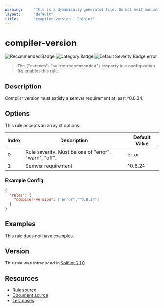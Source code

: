 ```yaml
---
warning:     "This is a dynamically generated file. Do not edit manually."
layout:      "default"
title:       "compiler-version | Solhint"
---
```


# compiler-version
![Recommended Badge](https://img.shields.io/badge/-Recommended-brightgreen)
![Category Badge](https://img.shields.io/badge/-Security%20Rules-informational)
![Default Severity Badge error](https://img.shields.io/badge/Default%20Severity-error-red)
> The {"extends": "solhint:recommended"} property in a configuration file enables this rule.


## Description
Compiler version must satisfy a semver requirement at least ^0.8.24.

## Options
This rule accepts an array of options:

| Index | Description                                           | Default Value |
| ----- | ----------------------------------------------------- | ------------- |
| 0     | Rule severity. Must be one of "error", "warn", "off". | error         |
| 1     | Semver requirement                                    | ^0.8.24       |


### Example Config
```json
{
  "rules": {
    "compiler-version": ["error","^0.8.24"]
  }
}
```


## Examples
This rule does not have examples.

## Version
This rule was introduced in [Solhint 2.1.0](https://github.com/protofire/solhint/blob/v2.1.0)

## Resources
- [Rule source](https://github.com/protofire/solhint/blob/master/lib/rules/security/compiler-version.js)
- [Document source](https://github.com/protofire/solhint/blob/master/docs/rules/security/compiler-version.md)
- [Test cases](https://github.com/protofire/solhint/blob/master/test/rules/security/compiler-version.js)
